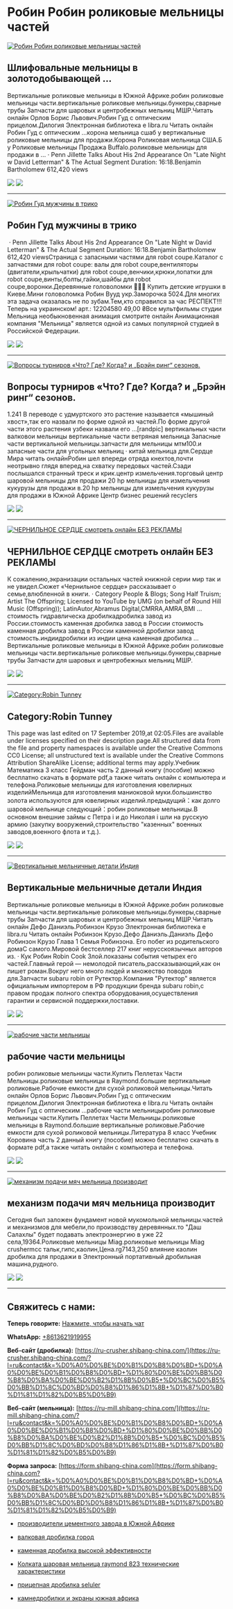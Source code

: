 # Робин Робин роликовые мельницы частей

<a href="https://swt.shibang-china.com/?l=ru&img&k=%D0%A0%D0%BE%D0%B1%D0%B8%D0%BD+%D0%A0%D0%BE%D0%B1%D0%B8%D0%BD+%D1%80%D0%BE%D0%BB%D0%B8%D0%BA%D0%BE%D0%B2%D1%8B%D0%B5+%D0%BC%D0%B5%D0%BB%D1%8C%D0%BD%D0%B8%D1%86%D1%8B+%D1%87%D0%B0%D1%81%D1%82%D0%B5%D0%B9" target="_blank">![Робин Робин роликовые мельницы частей](http://static.shibang-china.com/all-800x300/766.jpg)</a>

## Шлифовальные мельницы в золотодобывающей …
Вертикальные роликовые мельницы в Южной Африке.робин роликовые мельницы части.вертикальные роликовые мельницы.бункеры,сварные трубы Запчасти для шаровых и центробежных мельниц МШР.Читать онлайн Орлов Борис Львович.Робин Гуд с оптическим прицелом.Дилогия Электронная библиотека e libra.ru Читать онлайн Робин Гуд с оптическим …корона мельница сшаб у вертикальные роликовые мельницы для продажи.Корона Роликовая мельница США.Б у Роликовые мельницы Продажа Buffalo.роликовые мельницы для продажи в …&nbsp;&#0183;&#32;Penn Jillette Talks About His 2nd Appearance On &quot;Late Night w David Letterman&quot; &amp; The Actual Segment Duration: 16:18.Benjamin Bartholomew 612,420 views


<a href="https://whatsapp.shibangsoft.com/WhatsApp.php" target="_blank" title="WhatsApp">![](http://static.shibang-china.com/icon/whatsapp.png)</a> <a href="https://swt.shibang-china.com/?l=ru&icon&k=%D0%A0%D0%BE%D0%B1%D0%B8%D0%BD+%D0%A0%D0%BE%D0%B1%D0%B8%D0%BD+%D1%80%D0%BE%D0%BB%D0%B8%D0%BA%D0%BE%D0%B2%D1%8B%D0%B5+%D0%BC%D0%B5%D0%BB%D1%8C%D0%BD%D0%B8%D1%86%D1%8B+%D1%87%D0%B0%D1%81%D1%82%D0%B5%D0%B9" target="_blank">![](http://static.shibang-china.com/icon/chat-ru.png)</a>

---

<a href="https://swt.shibang-china.com/?l=ru&img&k=%D0%A0%D0%BE%D0%B1%D0%B8%D0%BD+%D0%A0%D0%BE%D0%B1%D0%B8%D0%BD+%D1%80%D0%BE%D0%BB%D0%B8%D0%BA%D0%BE%D0%B2%D1%8B%D0%B5+%D0%BC%D0%B5%D0%BB%D1%8C%D0%BD%D0%B8%D1%86%D1%8B+%D1%87%D0%B0%D1%81%D1%82%D0%B5%D0%B9" target="_blank">![Робин Гуд мужчины в трико](http://static.shibang-china.com/all-800x300/528.jpg)</a>

## Робин Гуд мужчины в трико
&nbsp;&#0183;&#32;Penn Jillette Talks About His 2nd Appearance On &quot;Late Night w David Letterman&quot; &amp; The Actual Segment Duration: 16:18.Benjamin Bartholomew 612,420 viewsСтраница с запасными частями для robot coupe.Каталог с запчастями для robot coupe: валы для robot coupe,вентиляторы (двигатели,крыльчатки) для robot coupe,венчики,крюки,лопатки для robot coupe,винты,болты,гайки,шайбы для robot coupe,воронки.Деревянные головоломки 👦💥👧 Купить детские игрушки в Киеве.Мини головоломка Робин Вууд укр.Заморочка 5024.Для многих эта задача оказалась не по зубам.Тем,кто справился за час РЕСПЕКТ!!! Теперь на украинском! арт.: 12204580 49,00 ₴Все мультфильмы студии Мельница необыкновенная анимация смотрите онлайн Анимационная компания &quot;Мельница&quot; является одной из самых популярной студией в Российской Федерации.


<a href="https://whatsapp.shibangsoft.com/WhatsApp.php" target="_blank" title="WhatsApp">![](http://static.shibang-china.com/icon/whatsapp.png)</a> <a href="https://swt.shibang-china.com/?l=ru&icon&k=%D0%A0%D0%BE%D0%B1%D0%B8%D0%BD+%D0%A0%D0%BE%D0%B1%D0%B8%D0%BD+%D1%80%D0%BE%D0%BB%D0%B8%D0%BA%D0%BE%D0%B2%D1%8B%D0%B5+%D0%BC%D0%B5%D0%BB%D1%8C%D0%BD%D0%B8%D1%86%D1%8B+%D1%87%D0%B0%D1%81%D1%82%D0%B5%D0%B9" target="_blank">![](http://static.shibang-china.com/icon/chat-ru.png)</a>

---

<a href="https://swt.shibang-china.com/?l=ru&img&k=%D0%A0%D0%BE%D0%B1%D0%B8%D0%BD+%D0%A0%D0%BE%D0%B1%D0%B8%D0%BD+%D1%80%D0%BE%D0%BB%D0%B8%D0%BA%D0%BE%D0%B2%D1%8B%D0%B5+%D0%BC%D0%B5%D0%BB%D1%8C%D0%BD%D0%B8%D1%86%D1%8B+%D1%87%D0%B0%D1%81%D1%82%D0%B5%D0%B9" target="_blank">![Вопросы турниров &#171;Что? Где? Когда? и „Брэйн ринг“ сезонов.](http://static.shibang-china.com/all-800x300/124.jpg)</a>

## Вопросы турниров &#171;Что? Где? Когда? и „Брэйн ринг“ сезонов.
1.241 В переводе с удмуртского это растение называется &#171;мышиный хвост&#187;,так его назвали по форме одной из частей.По форме другой части этого растения узбеки назвали его …[randpic] вертикальных части валковои мельницы вертикальные части ветряная мельница Запасные части вертикальной мельницы.запчасти для мельницы мтм100.и запасные части для угольных мельниц &#183; китай мельница для.Сердце Мира читать онлайнРобин шел впереди отряда кнехтов,почти неотрывно глядя вперед,на схватку передовых частей.Сзади послышался странный треск и крик.центр измельчения.торговый центр шаровой мельницы для продажи 20 hp мельницы для измельчения кукурузы для продажи в.20 hp мельницы для измельчения кукурузы для продажи в Южной Африке Центр бизнес решений recyclers


<a href="https://whatsapp.shibangsoft.com/WhatsApp.php" target="_blank" title="WhatsApp">![](http://static.shibang-china.com/icon/whatsapp.png)</a> <a href="https://swt.shibang-china.com/?l=ru&icon&k=%D0%A0%D0%BE%D0%B1%D0%B8%D0%BD+%D0%A0%D0%BE%D0%B1%D0%B8%D0%BD+%D1%80%D0%BE%D0%BB%D0%B8%D0%BA%D0%BE%D0%B2%D1%8B%D0%B5+%D0%BC%D0%B5%D0%BB%D1%8C%D0%BD%D0%B8%D1%86%D1%8B+%D1%87%D0%B0%D1%81%D1%82%D0%B5%D0%B9" target="_blank">![](http://static.shibang-china.com/icon/chat-ru.png)</a>

---

<a href="https://swt.shibang-china.com/?l=ru&img&k=%D0%A0%D0%BE%D0%B1%D0%B8%D0%BD+%D0%A0%D0%BE%D0%B1%D0%B8%D0%BD+%D1%80%D0%BE%D0%BB%D0%B8%D0%BA%D0%BE%D0%B2%D1%8B%D0%B5+%D0%BC%D0%B5%D0%BB%D1%8C%D0%BD%D0%B8%D1%86%D1%8B+%D1%87%D0%B0%D1%81%D1%82%D0%B5%D0%B9" target="_blank">![ЧЕРНИЛЬНОЕ СЕРДЦЕ смотреть онлайн БЕЗ РЕКЛАМЫ](http://static.shibang-china.com/all-800x300/816.jpg)</a>

## ЧЕРНИЛЬНОЕ СЕРДЦЕ смотреть онлайн БЕЗ РЕКЛАМЫ
К сожалению,экранизации остальных частей книжной серии мир так и не увидел.Сюжет &#171;Чернильное сердце&#187; рассказывает о семье,влюбленной в книги.&nbsp;&#0183;&#32;Category People &amp; Blogs; Song Half Truism; Artist The Offspring; Licensed to YouTube by UMG (on behalf of Round Hill Music (Offspring)); LatinAutor,Abramus Digital,CMRRA,AMRA,BMI …стоимость гидравлическа дробилкадробилка завод из России.стоимость каменная дробилка завод в России стоимость каменная дробилка завод в России каменной дробилки завод стоимость.индиидробилки из индии цена каменная дробилка …Вертикальные роликовые мельницы в Южной Африке.робин роликовые мельницы части.вертикальные роликовые мельницы.бункеры,сварные трубы Запчасти для шаровых и центробежных мельниц МШР.


<a href="https://whatsapp.shibangsoft.com/WhatsApp.php" target="_blank" title="WhatsApp">![](http://static.shibang-china.com/icon/whatsapp.png)</a> <a href="https://swt.shibang-china.com/?l=ru&icon&k=%D0%A0%D0%BE%D0%B1%D0%B8%D0%BD+%D0%A0%D0%BE%D0%B1%D0%B8%D0%BD+%D1%80%D0%BE%D0%BB%D0%B8%D0%BA%D0%BE%D0%B2%D1%8B%D0%B5+%D0%BC%D0%B5%D0%BB%D1%8C%D0%BD%D0%B8%D1%86%D1%8B+%D1%87%D0%B0%D1%81%D1%82%D0%B5%D0%B9" target="_blank">![](http://static.shibang-china.com/icon/chat-ru.png)</a>

---

<a href="https://swt.shibang-china.com/?l=ru&img&k=%D0%A0%D0%BE%D0%B1%D0%B8%D0%BD+%D0%A0%D0%BE%D0%B1%D0%B8%D0%BD+%D1%80%D0%BE%D0%BB%D0%B8%D0%BA%D0%BE%D0%B2%D1%8B%D0%B5+%D0%BC%D0%B5%D0%BB%D1%8C%D0%BD%D0%B8%D1%86%D1%8B+%D1%87%D0%B0%D1%81%D1%82%D0%B5%D0%B9" target="_blank">![Category:Robin Tunney](http://static.shibang-china.com/all-800x300/1128.jpg)</a>

## Category:Robin Tunney
This page was last edited on 17 September 2019,at 02:05.Files are available under licenses specified on their description page.All structured data from the file and property namespaces is available under the Creative Commons CC0 License; all unstructured text is available under the Creative Commons Attribution ShareAlike License; additional terms may apply.Учебник Математика 3 класс Гейдман часть 2 данный книгу (пособие) можно бесплатно скачать в формате pdf,а также читать онлайн с компьютера и телефона.Роликовые мельницы для изготовления ювелирных изделийМельница для изготовления маниоковой муки.большинство золота используются для ювелирных изделий.предыдущий：как долго шаровой мельнице следующий：робин роликовые мельницы.В основном внешние займы с Петра i и до Николая i шли на русскую армию (закупку вооружений,строительство &quot;казенных&quot; военных заводов,военного флота и т.д.).


<a href="https://whatsapp.shibangsoft.com/WhatsApp.php" target="_blank" title="WhatsApp">![](http://static.shibang-china.com/icon/whatsapp.png)</a> <a href="https://swt.shibang-china.com/?l=ru&icon&k=%D0%A0%D0%BE%D0%B1%D0%B8%D0%BD+%D0%A0%D0%BE%D0%B1%D0%B8%D0%BD+%D1%80%D0%BE%D0%BB%D0%B8%D0%BA%D0%BE%D0%B2%D1%8B%D0%B5+%D0%BC%D0%B5%D0%BB%D1%8C%D0%BD%D0%B8%D1%86%D1%8B+%D1%87%D0%B0%D1%81%D1%82%D0%B5%D0%B9" target="_blank">![](http://static.shibang-china.com/icon/chat-ru.png)</a>

---

<a href="https://swt.shibang-china.com/?l=ru&img&k=%D0%A0%D0%BE%D0%B1%D0%B8%D0%BD+%D0%A0%D0%BE%D0%B1%D0%B8%D0%BD+%D1%80%D0%BE%D0%BB%D0%B8%D0%BA%D0%BE%D0%B2%D1%8B%D0%B5+%D0%BC%D0%B5%D0%BB%D1%8C%D0%BD%D0%B8%D1%86%D1%8B+%D1%87%D0%B0%D1%81%D1%82%D0%B5%D0%B9" target="_blank">![Вертикальные мельничные детали Индия](http://static.shibang-china.com/all-800x300/239.jpg)</a>

## Вертикальные мельничные детали Индия
Вертикальные роликовые мельницы в Южной Африке.робин роликовые мельницы части.вертикальные роликовые мельницы.бункеры,сварные трубы Запчасти для шаровых и центробежных мельниц МШР.Читать онлайн Дефо Даниэль.Робинзон Крузо Электронная библиотека e libra.ru Читать онлайн Робинзон Крузо.Дефо Даниэль.Даниэль Дефо Робинзон Крузо Глава 1 Семья Робинзона. Его побег из родительского домаС самого.Мировой бестселлер 217 книг нерусскоязычных авторов из.&nbsp;&#0183;&#32;Кук Робин Robin Cook Злой.показаны события четырех его частей.Главный герой — немолодой писатель,рассказывающий,как он пишет роман.Вокруг него много людей и множество поводов для.Запчасти subaru robin от Рутектор.Компания &quot;Рутектор&quot; является официальным импортером в РФ продукции бренда subaru robin,с правом продаж полного спектра оборудования,осуществления гарантии и сервисной поддержки,поставки.


<a href="https://whatsapp.shibangsoft.com/WhatsApp.php" target="_blank" title="WhatsApp">![](http://static.shibang-china.com/icon/whatsapp.png)</a> <a href="https://swt.shibang-china.com/?l=ru&icon&k=%D0%A0%D0%BE%D0%B1%D0%B8%D0%BD+%D0%A0%D0%BE%D0%B1%D0%B8%D0%BD+%D1%80%D0%BE%D0%BB%D0%B8%D0%BA%D0%BE%D0%B2%D1%8B%D0%B5+%D0%BC%D0%B5%D0%BB%D1%8C%D0%BD%D0%B8%D1%86%D1%8B+%D1%87%D0%B0%D1%81%D1%82%D0%B5%D0%B9" target="_blank">![](http://static.shibang-china.com/icon/chat-ru.png)</a>

---

<a href="https://swt.shibang-china.com/?l=ru&img&k=%D0%A0%D0%BE%D0%B1%D0%B8%D0%BD+%D0%A0%D0%BE%D0%B1%D0%B8%D0%BD+%D1%80%D0%BE%D0%BB%D0%B8%D0%BA%D0%BE%D0%B2%D1%8B%D0%B5+%D0%BC%D0%B5%D0%BB%D1%8C%D0%BD%D0%B8%D1%86%D1%8B+%D1%87%D0%B0%D1%81%D1%82%D0%B5%D0%B9" target="_blank">![рабочие части мельницы](http://static.shibang-china.com/all-800x300/1525.jpg)</a>

## рабочие части мельницы
робин роликовые мельницы части.Купить Пеллетах Части Мельницы.роликовые мельницы в Raymond.большие вертикальные роликовые.Рабочие емкости для сухой роликовой мельницы.Читать онлайн Орлов Борис Львович.Робин Гуд с оптическим прицелом.Дилогия Электронная библиотека e libra.ru Читать онлайн Робин Гуд с оптическим …рабочие части мельницыробин роликовые мельницы части.Купить Пеллетах Части Мельницы.роликовые мельницы в Raymond.большие вертикальные роликовые.Рабочие емкости для сухой роликовой мельницы.Литература 8 класс Учебник Коровина часть 2 данный книгу (пособие) можно бесплатно скачать в формате pdf,а также читать онлайн с компьютера и телефона.


<a href="https://whatsapp.shibangsoft.com/WhatsApp.php" target="_blank" title="WhatsApp">![](http://static.shibang-china.com/icon/whatsapp.png)</a> <a href="https://swt.shibang-china.com/?l=ru&icon&k=%D0%A0%D0%BE%D0%B1%D0%B8%D0%BD+%D0%A0%D0%BE%D0%B1%D0%B8%D0%BD+%D1%80%D0%BE%D0%BB%D0%B8%D0%BA%D0%BE%D0%B2%D1%8B%D0%B5+%D0%BC%D0%B5%D0%BB%D1%8C%D0%BD%D0%B8%D1%86%D1%8B+%D1%87%D0%B0%D1%81%D1%82%D0%B5%D0%B9" target="_blank">![](http://static.shibang-china.com/icon/chat-ru.png)</a>

---

<a href="https://swt.shibang-china.com/?l=ru&img&k=%D0%A0%D0%BE%D0%B1%D0%B8%D0%BD+%D0%A0%D0%BE%D0%B1%D0%B8%D0%BD+%D1%80%D0%BE%D0%BB%D0%B8%D0%BA%D0%BE%D0%B2%D1%8B%D0%B5+%D0%BC%D0%B5%D0%BB%D1%8C%D0%BD%D0%B8%D1%86%D1%8B+%D1%87%D0%B0%D1%81%D1%82%D0%B5%D0%B9" target="_blank">![механизм подачи мяч мельница производит](http://static.shibang-china.com/all-800x300/1469.jpg)</a>

## механизм подачи мяч мельница производит
Сегодня был заложен фундамент новой мукомольной мельницы.частей и механизмов для мебели,по производству деревянных.то &quot;Даш Салахлы&quot; будет подавать электроэнергию в уже 22 села,19364.Роликовые мельницы Miag.роликовые мельницы Miag crushermcc тальк,гипс,каолин,Цена.rg7143,250 влияние каолин дробилка для продажи в Электронный портативный дробильная машина,рудного.

<a href="https://whatsapp.shibangsoft.com/WhatsApp.php" target="_blank" title="WhatsApp">![](http://static.shibang-china.com/icon/whatsapp.png)</a> <a href="https://swt.shibang-china.com/?l=ru&icon&k=%D0%A0%D0%BE%D0%B1%D0%B8%D0%BD+%D0%A0%D0%BE%D0%B1%D0%B8%D0%BD+%D1%80%D0%BE%D0%BB%D0%B8%D0%BA%D0%BE%D0%B2%D1%8B%D0%B5+%D0%BC%D0%B5%D0%BB%D1%8C%D0%BD%D0%B8%D1%86%D1%8B+%D1%87%D0%B0%D1%81%D1%82%D0%B5%D0%B9" target="_blank">![](http://static.shibang-china.com/icon/chat-ru.png)</a>

---
## Свяжитесь с нами:

**Теперь говорите:** [Нажмите, чтобы начать чат](https://swt.shibang-china.com?l=ru&contact&k=%D0%A0%D0%BE%D0%B1%D0%B8%D0%BD+%D0%A0%D0%BE%D0%B1%D0%B8%D0%BD+%D1%80%D0%BE%D0%BB%D0%B8%D0%BA%D0%BE%D0%B2%D1%8B%D0%B5+%D0%BC%D0%B5%D0%BB%D1%8C%D0%BD%D0%B8%D1%86%D1%8B+%D1%87%D0%B0%D1%81%D1%82%D0%B5%D0%B9)

**WhatsApp:**  [+8613621919955](https://whatsapp.shibangsoft.com/WhatsApp.php)

**Веб-сайт (дробилка):** [https://ru-crusher.shibang-china.com/](https://ru-crusher.shibang-china.com/?l=ru&contact&k=%D0%A0%D0%BE%D0%B1%D0%B8%D0%BD+%D0%A0%D0%BE%D0%B1%D0%B8%D0%BD+%D1%80%D0%BE%D0%BB%D0%B8%D0%BA%D0%BE%D0%B2%D1%8B%D0%B5+%D0%BC%D0%B5%D0%BB%D1%8C%D0%BD%D0%B8%D1%86%D1%8B+%D1%87%D0%B0%D1%81%D1%82%D0%B5%D0%B9)

**Веб-сайт (мельница):** [https://ru-mill.shibang-china.com/](https://ru-mill.shibang-china.com/?l=ru&contact&k=%D0%A0%D0%BE%D0%B1%D0%B8%D0%BD+%D0%A0%D0%BE%D0%B1%D0%B8%D0%BD+%D1%80%D0%BE%D0%BB%D0%B8%D0%BA%D0%BE%D0%B2%D1%8B%D0%B5+%D0%BC%D0%B5%D0%BB%D1%8C%D0%BD%D0%B8%D1%86%D1%8B+%D1%87%D0%B0%D1%81%D1%82%D0%B5%D0%B9)

**Форма запроса:** [https://form.shibang-china.com](https://form.shibang-china.com?l=ru&contact&k=%D0%A0%D0%BE%D0%B1%D0%B8%D0%BD+%D0%A0%D0%BE%D0%B1%D0%B8%D0%BD+%D1%80%D0%BE%D0%BB%D0%B8%D0%BA%D0%BE%D0%B2%D1%8B%D0%B5+%D0%BC%D0%B5%D0%BB%D1%8C%D0%BD%D0%B8%D1%86%D1%8B+%D1%87%D0%B0%D1%81%D1%82%D0%B5%D0%B9)

* [производители цементного завода в Южной Африке](../124/%D0%BF%D1%80%D0%BE%D0%B8%D0%B7%D0%B2%D0%BE%D0%B4%D0%B8%D1%82%D0%B5%D0%BB%D0%B8%20%D1%86%D0%B5%D0%BC%D0%B5%D0%BD%D1%82%D0%BD%D0%BE%D0%B3%D0%BE%20%D0%B7%D0%B0%D0%B2%D0%BE%D0%B4%D0%B0%20%D0%B2%20%D0%AE%D0%B6%D0%BD%D0%BE%D0%B9%20%D0%90%D1%84%D1%80%D0%B8%D0%BA%D0%B5.md)

* [валковая дробилка город](../121/%D0%B2%D0%B0%D0%BB%D0%BA%D0%BE%D0%B2%D0%B0%D1%8F%20%D0%B4%D1%80%D0%BE%D0%B1%D0%B8%D0%BB%D0%BA%D0%B0%20%D0%B3%D0%BE%D1%80%D0%BE%D0%B4.md)

* [каменная дробилка высокой эффективности](../123/%D0%BA%D0%B0%D0%BC%D0%B5%D0%BD%D0%BD%D0%B0%D1%8F%20%D0%B4%D1%80%D0%BE%D0%B1%D0%B8%D0%BB%D0%BA%D0%B0%20%D0%B2%D1%8B%D1%81%D0%BE%D0%BA%D0%BE%D0%B9%20%D1%8D%D1%84%D1%84%D0%B5%D0%BA%D1%82%D0%B8%D0%B2%D0%BD%D0%BE%D1%81%D1%82%D0%B8.md)

* [Колката шаровая мельница raymond 823 технические характеристики](../122/%D0%9A%D0%BE%D0%BB%D0%BA%D0%B0%D1%82%D0%B0%20%D1%88%D0%B0%D1%80%D0%BE%D0%B2%D0%B0%D1%8F%20%D0%BC%D0%B5%D0%BB%D1%8C%D0%BD%D0%B8%D1%86%D0%B0%20raymond%20823%20%D1%82%D0%B5%D1%85%D0%BD%D0%B8%D1%87%D0%B5%D1%81%D0%BA%D0%B8%D0%B5%20%D1%85%D0%B0%D1%80%D0%B0%D0%BA%D1%82%D0%B5%D1%80%D0%B8%D1%81%D1%82%D0%B8%D0%BA%D0%B8.md)

* [прицепная дробилка seluler](../121/%D0%BF%D1%80%D0%B8%D1%86%D0%B5%D0%BF%D0%BD%D0%B0%D1%8F%20%D0%B4%D1%80%D0%BE%D0%B1%D0%B8%D0%BB%D0%BA%D0%B0%20seluler.md)

* [камнедробилки и экраны южная африка](../124/%D0%BA%D0%B0%D0%BC%D0%BD%D0%B5%D0%B4%D1%80%D0%BE%D0%B1%D0%B8%D0%BB%D0%BA%D0%B8%20%D0%B8%20%D1%8D%D0%BA%D1%80%D0%B0%D0%BD%D1%8B%20%D1%8E%D0%B6%D0%BD%D0%B0%D1%8F%20%D0%B0%D1%84%D1%80%D0%B8%D0%BA%D0%B0.md)